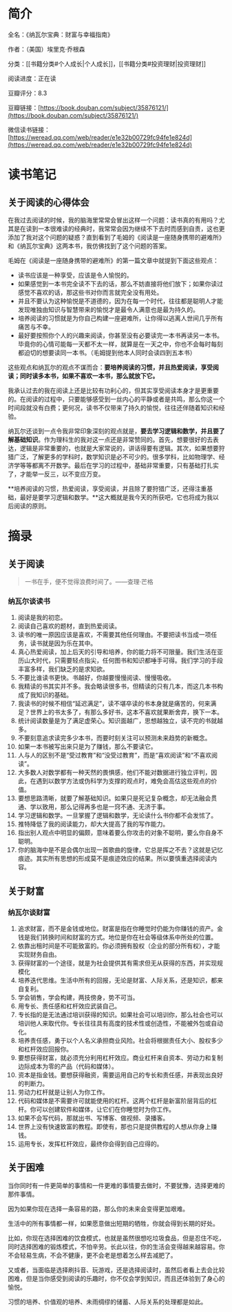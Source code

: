 # 简介

全名：《纳瓦尔宝典：财富与幸福指南》

作者：（美国）埃里克·乔根森

分类：[[书籍分类#个人成长|个人成长]]，[[书籍分类#投资理财|投资理财]]

阅读进度：正在读

豆瓣评分：8.3

豆瓣链接：[https://book.douban.com/subject/35876121/](https://book.douban.com/subject/35876121/)

微信读书链接：[https://weread.qq.com/web/reader/e1e32b00729fc94fe1e824d](https://weread.qq.com/web/reader/e1e32b00729fc94fe1e824d)

# 读书笔记

## 关于阅读的心得体会

在我过去阅读的时候，我的脑海里常常会冒出这样一个问题：读书真的有用吗？尤其是在读到一本很难读的经典时，我常常会因为继续不下去时而感到自责，这也更添加了我对这个问题的疑惑？直到看到了毛姆的《阅读是一座随身携带的避难所》和《纳瓦尔宝典》这两本书，我仿佛找到了这个问题的答案。

毛姆在《阅读是一座随身携带的避难所》的第一篇文章中就提到下面这些观点：

- 读书应该是一种享受，应该是令人愉悦的。
- 如果感觉到一本书完全读不下去的话，那么不妨直接将他们放下；如果你读过感觉不喜欢的话，那这些书对你而言就完全没有用处。
- 并且不要认为这种愉悦是不道德的，因为在每一个时代，往往都是聪明人才能发现唯独由知识与智慧带来的愉悦才是最令人满意也是最为持久的。
- 培养阅读的习惯就是为你自己构建一座避难所，让你得以逃离人世间几乎所有痛苦与不幸。
- 最好要按照你个人的兴趣来阅读，你甚至没有必要读完一本书再读另一本书。毕竟你的心情可能每一天都不太一样，就算是在一天之中，你也不会每时每刻都迫切的想要读同一本书。（毛姆提到他本人同时会读四到五本书）

这些观点和纳瓦尔的观点不谋而合：**要培养阅读的习惯，并且热爱阅读，享受阅读；同时读多本书，如果不喜欢一本书，那么就放下它。**

我承认过去的我在阅读上还是比较有功利心的，但其实享受阅读本身才是更重要的。在阅读的过程中，只要能够感受到一丝内心的平静或者是共鸣，那么你这一个时间段就没有白费；更何况，读书不仅带来了持久的愉悦，往往还伴随着知识和经验。

纳瓦尔还谈到一点令我非常印象深刻的观点就是，**要去学习逻辑和数学，并且要了解基础知识**。作为理科生的我对这一点还是非常赞同的。首先，想要很好的去表达，逻辑是非常重要的，也就是大家常说的，讲话得要有逻辑。其次，如果想要狩猎广泛，了解更多的学科时，数学知识是必不可少的。很多学科，比如物理学、经济学等等都离不开数学。最后在学习的过程中，基础非常重要，只有基础打扎实了，才能举一反三，以不变应万变。

**培养阅读的习惯，热爱阅读，享受阅读，并且除了要狩猎广泛，还得注重基础，最好是要学习逻辑和数学。**这大概就是我今天的所获吧，它也将成为我以后阅读的原则。


# 摘录

## 关于阅读

> 一书在手，便不觉得浪费时间了。——查理·芒格

### 纳瓦尔谈读书

1. 阅读是我的初恋。
2. 阅读自己喜欢的题材，直到热爱阅读。
3. 读书的唯一原因应该是喜欢，不需要其他任何理由。不要把读书当成一项任务，读书就是因为乐在其中。
4. 真心热爱阅读，加上后天的引导和培养，你的能力将不可限量。我们生活在亚历山大时代，只需要轻点指尖，任何图书和知识都唾手可得。我们学习的手段丰富多样，我们缺乏的是求知欲。
5. 不要比谁读书更快。书越好，你越要慢慢阅读、慢慢吸收。
6. 我精读的书其实并不多。我会略读很多书，但精读的只有几本，而这几本书构成了我知识的基础。
7. 我读书的时候不相信“延迟满足”，读不堪卒读的书本身就是痛苦的，何来满足？世界上的书太多了，有那么多好书，这本不喜欢就果断舍弃，换下一本。
8. 统计阅读数量是为了满足虚荣心。知识面越广，思想越独立，读不完的书就越多。
9. 不要刻意追求读完多少本书，而要时刻关注可以预测未来趋势的新概念。
10. 如果一本书被写出来只是为了赚钱，那么不要读它。
11. 人与人的区别不是“受过教育”和“没受过教育”，而是“喜欢阅读”和“不喜欢阅读”。
12. 大多数人对数学都有一种天然的畏惧感，他们不能对数据进行独立评判，因此，在遇到以数学方法或伪科学为支撑的观点时，难免会高估这些观点的价值。
13. 要想思路清晰，就要了解基础知识。如果只是死记复杂概念，却无法融会贯通、学以致用，那么记得再多也是一窍不通、无济于事。
14. 学习逻辑和数学。一旦掌握了逻辑和数学，无论读什么书你都不会发怵了。
15. 推特降低了我的阅读能力，却大大提高了我的写作能力。
16. 指出别人观点中明显的偏颇，意味着要么你攻击的对象不聪明，要么你自身不聪明。
17. 你的脑海中是不是会偶尔出现一首歌曲的旋律，它总是挥之不去？这就是记忆痕迹。其实所有思想的形成莫不是痕迹效应的结果。所以要慎重选择阅读内容。

## 关于财富

### 纳瓦尔谈财富

1. 追求财富，而不是金钱或地位。财富是指在你睡觉时仍能为你赚钱的资产。金钱是我们转换时间和财富的方式。地位是你在社会等级体系中所处的位置。
2. 依靠出租时间是不可能致富的。你必须拥有股权（企业的部分所有权），才能实现财务自由。
3. 获得财富的一个途径，就是为社会提供其有需求但无从获得的东西，并实现规模化
4. 培养迭代思维。生活中所有的回报，无论是财富、人际关系，还是知识，都来自复利。
5. 学会销售，学会构建，两技傍身，势不可当。
6. 用专长、责任感和杠杆效应武装自己。
7. 专长指的是无法通过培训获得的知识。如果社会可以培训你，那么社会也可以培训他人来取代你。专长往往具有高度的技术性或创造性，不能被外包或自动化。
8. 培养责任感，勇于以个人名义承担商业风险。社会将根据责任大小、股权多少和杠杆效应回报你。
9. 要想获得财富，就必须充分利用杠杆效应。商业杠杆来自资本、劳动力和复制边际成本为零的产品（代码和媒体）。
10. 资本是指金钱。要想获得融资，需要运用自己的专长和责任感，并表现出良好的判断力。
11. 劳动力杠杆就是让别人为你工作。
12. 代码和媒体是不需要许可就能使用的杠杆。这两个杠杆是新富阶层背后的杠杆。你可以创建软件和媒体，让它们在你睡觉时为你工作。
13. 如果不会写代码，那就出书、写博客、做视频、录播客。
14. 世界上没有快速致富的教程。即使有，那也只是提供教程的人想从你身上赚钱。
15. 运用专长，发挥杠杆效应，最终你会得到自己应得的。

## 关于困难

当你同时有一件更简单的事情和一件更难的事情要去做时，不要犹豫，选择更难的那件事情。

因为如果你现在选择一条容易的路，那么你的未来会变得更加艰难。

生活中的所有事情都一样，如果愿意做出短期的牺牲，你就会得到长期的好处。

比如，你现在选择困难的饮食模式，也就是虽然很想吃垃圾食品，但是忍住不吃，同时选择困难的锻炼模式，不怕辛劳。长此以往，你的生活会变得越来越容易。你不会轻易生病，不会不健康，更不会老是想着怎么样去减肥了。

又或者，当面临是选择刷抖音、玩游戏，还是选择阅读时，虽然后者看上去会比较困难，但是当你感受到阅读的乐趣时，你不仅会学到知识，而且还体验到了身心的愉悦。

习惯的培养、价值观的培养、未雨绸缪的储蓄、人际关系的处理都是如此。